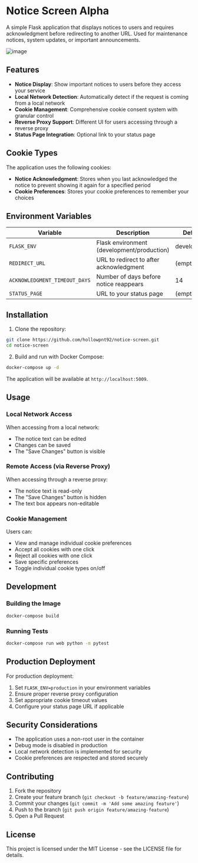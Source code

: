 # Notice Screen Alpha

A simple Flask application that displays notices to users and requires acknowledgment before redirecting to another URL. Used for maintenance notices, system updates, or important announcements.

![image](https://github.com/user-attachments/assets/456ae2c7-8836-40f9-82bd-35beef6ea31d)

## Features

- **Notice Display**: Show important notices to users before they access your service
- **Local Network Detection**: Automatically detect if the request is coming from a local network
- **Cookie Management**: Comprehensive cookie consent system with granular control
- **Reverse Proxy Support**: Different UI for users accessing through a reverse proxy
- **Status Page Integration**: Optional link to your status page

## Cookie Types

The application uses the following cookies:

- **Notice Acknowledgment**: Stores when you last acknowledged the notice to prevent showing it again for a specified period
- **Cookie Preferences**: Stores your cookie preferences to remember your choices

## Environment Variables

| Variable | Description | Default |
|----------|-------------|---------|
| `FLASK_ENV` | Flask environment (development/production) | development |
| `REDIRECT_URL` | URL to redirect to after acknowledgment | (empty)|
| `ACKNOWLEDGMENT_TIMEOUT_DAYS` | Number of days before notice reappears | 14 |
| `STATUS_PAGE` | URL to your status page | (empty) |

## Installation

1. Clone the repository:
```bash
git clone https://github.com/hollowpnt92/notice-screen.git
cd notice-screen
```

2. Build and run with Docker Compose:
```bash
docker-compose up -d
```

The application will be available at `http://localhost:5009`.

## Usage

### Local Network Access
When accessing from a local network:
- The notice text can be edited
- Changes can be saved
- The "Save Changes" button is visible

### Remote Access (via Reverse Proxy)
When accessing through a reverse proxy:
- The notice text is read-only
- The "Save Changes" button is hidden
- The text box appears non-editable

### Cookie Management
Users can:
- View and manage individual cookie preferences
- Accept all cookies with one click
- Reject all cookies with one click
- Save specific preferences
- Toggle individual cookie types on/off

## Development

### Building the Image
```bash
docker-compose build
```

### Running Tests
```bash
docker-compose run web python -m pytest
```

## Production Deployment

For production deployment:
1. Set `FLASK_ENV=production` in your environment variables
2. Ensure proper reverse proxy configuration
3. Set appropriate cookie timeout values
4. Configure your status page URL if applicable

## Security Considerations

- The application uses a non-root user in the container
- Debug mode is disabled in production
- Local network detection is implemented for security
- Cookie preferences are respected and stored securely

## Contributing

1. Fork the repository
2. Create your feature branch (`git checkout -b feature/amazing-feature`)
3. Commit your changes (`git commit -m 'Add some amazing feature'`)
4. Push to the branch (`git push origin feature/amazing-feature`)
5. Open a Pull Request

## License

This project is licensed under the MIT License - see the LICENSE file for details.
